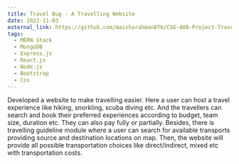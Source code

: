 ```yaml
---
title: Travel Bug - A Travelling Website
date: 2022-11-03
external_link: https://github.com/maisharahman876/CSE-408-Project-Travel-Bug
tags:
  - MERN Stack
  - MongoDB
  - Express.js
  - React.js
  - Node.js
  - Bootstrap
  - Css
---
```


Developed a website to make travelling easier. Here a user can host a travel experience
like hiking, snorkling, scuba diving etc. And the travellers can search and book their
preferred experiences according to budget, team size, duration etc. They can also pay
fully or partially. Besides, there is travelling guideline module where a user can search
for available transports providing source and destination locations on map. Then, the
website will provide all possible transportation choices like direct/indirect, mixed etc
with transportation costs.

<!--more-->
